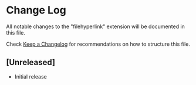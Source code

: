# Change Log

All notable changes to the "filehyperlink" extension will be documented in this file.

Check [Keep a Changelog](http://keepachangelog.com/) for recommendations on how to structure this file.

## [Unreleased]

- Initial release